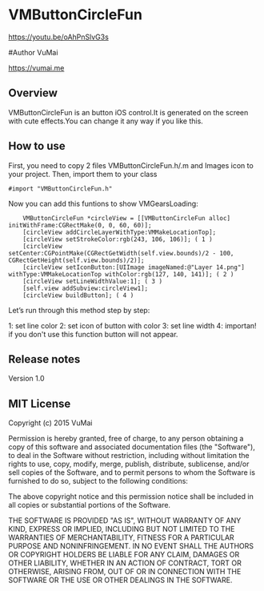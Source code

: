 # VMButtonCircleFun
https://youtu.be/oAhPnSlvG3s

#Author
VuMai

https://vumai.me

## Overview ##

VMButtonCircleFun is an button iOS control.It is generated on the screen with cute effects.You can change it any way if you like this.

## How to use ##

First, you need to copy 2 files VMButtonCircleFun.h/.m and Images icon to your project. Then, import them to your class

```objc
#import "VMButtonCircleFun.h"
```

Now you can add this funtions to show VMGearsLoading:

```objc
    VMButtonCircleFun *circleView = [[VMButtonCircleFun alloc] initWithFrame:CGRectMake(0, 0, 60, 60)];
    [circleView addCircleLayerWithType:VMMakeLocationTop];
    [circleView setStrokeColor:rgb(243, 106, 106)]; ( 1 )
    [circleView setCenter:CGPointMake(CGRectGetWidth(self.view.bounds)/2 - 100, CGRectGetHeight(self.view.bounds)/2)];
    [circleView setIconButton:[UIImage imageNamed:@"Layer 14.png"] withType:VMMakeLocationTop withColor:rgb(127, 140, 141)]; ( 2 )
    [circleView setLineWidthValue:1]; ( 3 )
    [self.view addSubview:circleView1];
    [circleView buildButton]; ( 4 )
```
Let’s run through this method step by step:

1: set line color
2: set icon of button with color
3: set line width
4: importan! if you don't use this function button will not appear. 


## Release notes

Version 1.0

## MIT License
Copyright (c) 2015 VuMai

Permission is hereby granted, free of charge, to any person obtaining a copy of this software and associated documentation files (the "Software"), to deal in the Software without restriction, including without limitation the rights to use, copy, modify, merge, publish, distribute, sublicense, and/or sell copies of the Software, and to permit persons to whom the Software is furnished to do so, subject to the following conditions:

The above copyright notice and this permission notice shall be included in all copies or substantial portions of the Software.

THE SOFTWARE IS PROVIDED "AS IS", WITHOUT WARRANTY OF ANY KIND, EXPRESS OR IMPLIED, INCLUDING BUT NOT LIMITED TO THE WARRANTIES OF MERCHANTABILITY, FITNESS FOR A PARTICULAR PURPOSE AND NONINFRINGEMENT. IN NO EVENT SHALL THE AUTHORS OR COPYRIGHT HOLDERS BE LIABLE FOR ANY CLAIM, DAMAGES OR OTHER LIABILITY, WHETHER IN AN ACTION OF CONTRACT, TORT OR OTHERWISE, ARISING FROM, OUT OF OR IN CONNECTION WITH THE SOFTWARE OR THE USE OR OTHER DEALINGS IN THE SOFTWARE.
